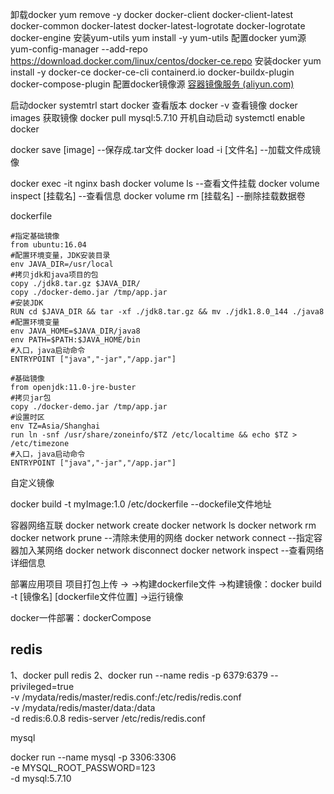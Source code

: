 

卸载docker
yum remove -y docker docker-client docker-client-latest docker-common docker-latest docker-latest-logrotate docker-logrotate docker-engine
安装yum-utils
yum install -y yum-utils
配置docker yum源
yum-config-manager --add-repo https://download.docker.com/linux/centos/docker-ce.repo
安装docker
yum install -y docker-ce docker-ce-cli containerd.io docker-buildx-plugin docker-compose-plugin
配置docker镜像源
[容器镜像服务 (aliyun.com)](https://cr.console.aliyun.com/cn-hangzhou/instances/mirrors)

启动docker
systemtrl start docker
查看版本
docker -v
查看镜像
docker images
获取镜像
docker pull mysql:5.7.10
开机自动启动
systemctl enable docker

docker save [image]  --保存成.tar文件
docker load -i [文件名]   --加载文件成镜像

docker exec -it nginx bash
docker volume ls  --查看文件挂载
docker volume inspect [挂载名] --查看信息
docker volume rm [挂载名] --删除挂载数据卷

dockerfile

```
#指定基础镜像
from ubuntu:16.04
#配置环境变量，JDK安装目录
env JAVA_DIR=/usr/local
#拷贝jdk和java项目的包
copy ./jdk8.tar.gz $JAVA_DIR/
copy ./docker-demo.jar /tmp/app.jar
#安装JDK
RUN cd $JAVA_DIR && tar -xf ./jdk8.tar.gz && mv ./jdk1.8.0_144 ./java8
#配置环境变量
env JAVA_HOME=$JAVA_DIR/java8
env PATH=$PATH:$JAVA_HOME/bin
#入口，java启动命令
ENTRYPOINT ["java","-jar","/app.jar"]
```



```
#基础镜像
from openjdk:11.0-jre-buster
#拷贝jar包
copy ./docker-demo.jar /tmp/app.jar
#设置时区
env TZ=Asia/Shanghai
run ln -snf /usr/share/zoneinfo/$TZ /etc/localtime && echo $TZ > /etc/timezone
#入口，java启动命令
ENTRYPOINT ["java","-jar","/app.jar"]
```

自定义镜像

docker build -t myImage:1.0 /etc/dockerfile   --dockefile文件地址

容器网络互联
docker network create
docker network ls
docker network rm
docker network prune  --清除未使用的网络
docker network connect --指定容器加入某网络
docker network disconnect
docker network inspect  --查看网络详细信息 



部署应用项目
项目打包上传 ->
	->构建dockerfile文件
		->构建镜像：docker build -t [镜像名] [dockerfile文件位置]
			->运行镜像



docker一件部署：dockerCompose



















## redis

1、docker pull redis
2、docker run --name redis -p 6379:6379 --privileged=true  \
		-v /mydata/redis/master/redis.conf:/etc/redis/redis.conf \
		-v /mydata/redis/master/data:/data \
		-d redis:6.0.8 redis-server /etc/redis/redis.conf

mysql

docker run --name mysql -p 3306:3306  \
		-e MYSQL_ROOT_PASSWORD=123 \
		-d mysql:5.7.10